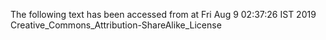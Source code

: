 The following text has been accessed from at Fri Aug 9 02:37:26 IST 2019
Creative_Commons_Attribution-ShareAlike_License

